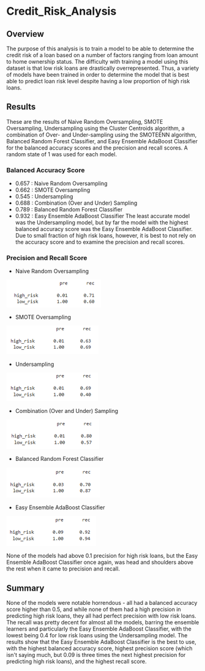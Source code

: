 # Credit_Risk_Analysis

## Overview
The purpose of this analysis is to train a model to be able to determine the credit risk of a loan based on a number of factors ranging from loan amount to home ownership status. The difficulty with training a model using this dataset is that low risk loans are drastically overrepresented. Thus, a variety of models have been trained in order to determine the model that is best able to predict loan risk level despite having a low proportion of high risk loans.

## Results
These are the results of Naive Random Oversampling, SMOTE Oversampling, Undersampling using the Cluster Centroids algorithm, a combination of Over- and Under-sampling using the SMOTEENN algorithm, Balanced Random Forest Classifier, and Easy Ensemble AdaBoost Classifier for the balanced accuracy scores and the precision and recall scores. A random state of 1 was used for each model.

### Balanced Accuracy Score
* 0.657 : Naive Random Oversampling
* 0.662 : SMOTE Oversampling
* 0.545 : Undersampling
* 0.688 : Combination (Over and Under) Sampling
* 0.789 : Balanced Random Forest Classifier
* 0.932 : Easy Ensemble AdaBoost Classifier
The least accurate model was the Undersampling model, but by far the model with the highest balanced accuracy score was the Easy Ensemble AdaBoost Classifier. Due to small fraction of high risk loans, however, it is best to not rely on the accuracy score and to examine the precision and recall scores.

### Precision and Recall Score
* Naive Random Oversampling

![Naive_Random_Oversampling](Images/Naive_Random_Oversampling.png)
* SMOTE Oversampling

![SMOTE_Oversampling](Images/SMOTE_Oversampling.png)
* Undersampling

![Undersampling](Images/Undersampling.png)
* Combination (Over and Under) Sampling

![Combination_(Over_and_Under)_Sampling](Images/Combination_(Over_and_Under)_Sampling.png)
* Balanced Random Forest Classifier

![Balanced_Random_Forest_Classifier](Images/Balanced_Random_Forest_Classifier.png)
* Easy Ensemble AdaBoost Classifier

![Easy_Ensemble_AdaBoost_Classifier](Images/Easy_Ensemble_AdaBoost_Classifier.png)

None of the models had above 0.1 precision for high risk loans, but the Easy Ensemble AdaBoost Classifier once again, was head and shoulders above the rest when it came to precision and recall.

## Summary
None of the models were notable horrendous - all had a balanced accuracy score higher than 0.5, and while none of them had a high precision in predicting high risk loans, they all had perfect precision with low risk loans. The recall was pretty decent for almost all the models, barring the ensemble learners and particularly the Easy Ensemble AdaBoost Classifier, with the lowest being 0.4 for low risk loans using the Undersampling model. The results show that the Easy Ensemble AdaBoost Classifier is the best to use, with the highest balanced accuracy score, highest precision score (which isn't saying much, but 0.09 is three times the next highest precision for predicting high risk loans), and the highest recall score.
